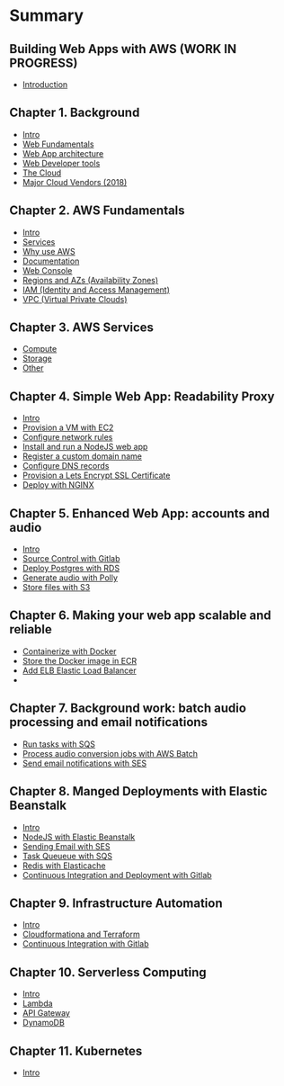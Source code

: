 # Summary

## Building Web Apps with AWS (WORK IN PROGRESS)

* [Introduction](README.md)

## Chapter 1. Background

* [Intro]()
* [Web Fundamentals](background/web.md)
* [Web App architecture](background/web-apps.md)
* [Web Developer tools](background/web-developer-tools.md)
* [The Cloud](background/cloud.md)
* [Major Cloud Vendors (2018)]()

## Chapter 2. AWS Fundamentals

* [Intro](aws/basics/about.md)
* [Services]()
* [Why use AWS]()
* [Documentation](aws/basics/docs.md)
* [Web Console](aws/basics/console.md)
* [Regions and AZs (Availability Zones)]()
* [IAM (Identity and Access Management)](aws/basics/IAM.md)
* [VPC (Virtual Private Clouds)](aws/basics/VPC.md)

## Chapter 3. AWS Services

* [Compute](aws/services/compute.md)
* [Storage](aws/services/storage.md)
* [Other](aws/services/other.md)

## Chapter 4. Simple Web App: Readability Proxy

* [Intro]()
* [Provision a VM with EC2](deploy/ec2/deploy.md)
* [Configure network rules]()
* [Install and run a NodeJS web app](deploy/server/index.md)
* [Register a custom domain name]()
* [Configure DNS records]()
* [Provision a Lets Encrypt SSL Certificate]()
* [Deploy with NGINX]()

## Chapter 5. Enhanced Web App: accounts and audio

* [Intro]()
* [Source Control with Gitlab](deploy/gitlab.md)
* [Deploy Postgres with RDS](deploy/rds.md)
* [Generate audio with Polly](deploy/docker.md)
* [Store files with S3](deploy/docker.md)

## Chapter 6. Making your web app scalable and reliable

* [Containerize with Docker]()
* [Store the Docker image in ECR]()
* [Add ELB Elastic Load Balancer]()
* []()

## Chapter 7. Background work: batch audio processing and email notifications

* [Run tasks with SQS]()
* [Process audio conversion jobs with AWS Batch]()
* [Send email notifications with SES]()

## Chapter 8. Manged Deployments with Elastic Beanstalk

* [Intro]()
* [NodeJS with Elastic Beanstalk](deploy/elastic-beanstalk.md)
* [Sending Email with SES](deploy/ses.md)
* [Task Queueue with SQS](deploy/sqs.md)
* [Redis with Elasticache](deploy/elasticache.md)
* [Continuous Integration and Deployment with Gitlab](deploy/gitlab-ci.md)

## Chapter 9. Infrastructure Automation

* [Intro]()
* [Cloudformationa and Terraform]()
* [Continuous Integration with Gitlab]()

## Chapter 10. Serverless Computing

* [Intro]()
* [Lambda]()
* [API Gateway]()
* [DynamoDB]()

## Chapter 11. Kubernetes

* [Intro]()